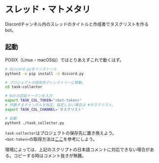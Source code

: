 # スレッド・マトメタリ

Discordチャンネル内のスレッドのタイトルと作成者でタスクリストを作るbot。

## 起動

POSIX（Linux・macOS似）ではとりあえずこれで動くはず。

```sh
# discord.pyをインストール
python3 -m pip install -U discord.py

# プロジェクトの保存先ディレクトリーに移動。
cd task-collector

# botの認証トークンを入力
export TASK_COL_TOKEN="<bot-token>"
# 作動するチャンネルを指定。指定しない場合は #タスクリスト。
export TASK_COL_CHANNEL='タスクリスト'

# 起動
python3 ./task_collector.py
```

`task-collector`はプロジェクトの保存先に置き換えよう。  
`<bot-token>`の取得方法は[ここ](https://discordpy.readthedocs.io/ja/stable/discord.html)を参考にしよう。

環境によっては、上記のスクリプトの日本語コメントに対応できない場合がある。コピーする時はコメント抜きが無難。